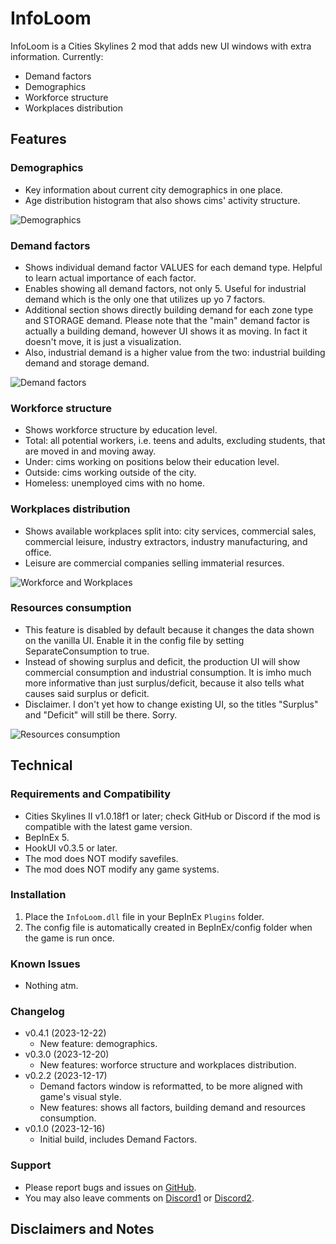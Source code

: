 # InfoLoom
InfoLoom is a Cities Skylines 2 mod that adds new UI windows with extra information.
Currently:
- Demand factors
- Demographics
- Workforce structure
- Workplaces distribution

## Features

### Demographics
- Key information about current city demographics in one place.
- Age distribution histogram that also shows cims' activity structure.

![Demographics](https://raw.githubusercontent.com/infixo/cs2-infoloom/main/docs/demographics.png)

### Demand factors
- Shows individual demand factor VALUES for each demand type. Helpful to learn actual importance of each factor.
- Enables showing all demand factors, not only 5. Useful for industrial demand which is the only one that utilizes up yo 7 factors.
- Additional section shows directly building demand for each zone type and STORAGE demand. Please note that the "main" demand factor is actually a building demand, however UI shows it as moving. In fact it doesn't move, it is just a visualization.
- Also, industrial demand is a higher value from the two: industrial building demand and storage demand.

![Demand factors](https://raw.githubusercontent.com/infixo/cs2-infoloom/main/docs/demandfactors.png)

### Workforce structure
- Shows workforce structure by education level.
- Total: all potential workers, i.e. teens and adults, excluding students, that are moved in and moving away.
- Under: cims working on positions below their education level.
- Outside: cims working outside of the city.
- Homeless: unemployed cims with no home.

### Workplaces distribution
- Shows available workplaces split into: city services, commercial sales, commercial leisure, industry extractors, industry manufacturing, and office.
- Leisure are commercial companies selling immaterial resurces.

![Workforce and Workplaces](https://raw.githubusercontent.com/infixo/cs2-infoloom/main/docs/worforce_jobs.png)

### Resources consumption
- This feature is disabled by default because it changes the data shown on the vanilla UI. Enable it in the config file by setting SeparateConsumption to true.
- Instead of showing surplus and deficit, the production UI will show commercial consumption and industrial consumption. It is imho much more informative than just surplus/deficit, because it also tells what causes said surplus or deficit.
- Disclaimer. I don't yet how to change existing UI, so the titles "Surplus" and "Deficit" will still be there. Sorry.

![Resources consumption](https://raw.githubusercontent.com/infixo/cs2-infoloom/main/docs/consumption.png)


## Technical

### Requirements and Compatibility
- Cities Skylines II v1.0.18f1 or later; check GitHub or Discord if the mod is compatible with the latest game version.
- BepInEx 5.
- HookUI v0.3.5 or later.
- The mod does NOT modify savefiles.
- The mod does NOT modify any game systems.

### Installation
1. Place the `InfoLoom.dll` file in your BepInEx `Plugins` folder.
2. The config file is automatically created in BepInEx/config folder when the game is run once.

### Known Issues
- Nothing atm.

### Changelog
- v0.4.1 (2023-12-22)
  - New feature: demographics.
- v0.3.0 (2023-12-20)
  - New features: worforce structure and workplaces distribution.
- v0.2.2 (2023-12-17)
  - Demand factors window is reformatted, to be more aligned with game's visual style.
  - New features: shows all factors, building demand and resources consumption.
- v0.1.0 (2023-12-16)
  - Initial build, includes Demand Factors.

### Support
- Please report bugs and issues on [GitHub](https://github.com/Infixo/CS2-InfoLoom).
- You may also leave comments on [Discord1](https://discord.com/channels/1169011184557637825/1185664314401632306) or [Discord2](https://discord.com/channels/1024242828114673724/1185672922212347944).

## Disclaimers and Notes

